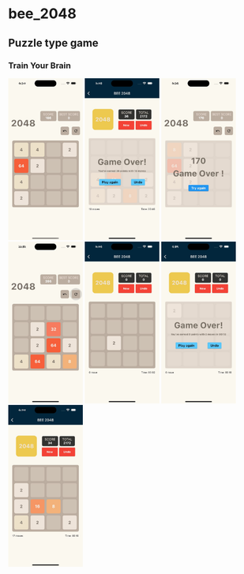 # bee_2048

## Puzzle type game
### Train Your Brain
<p align='left'>
<img src="https://github.com/ImrulEmon/bee_2048/blob/main/2048/IMG-20231231-WA0001.jpg" width="30%" >
<img src="https://github.com/ImrulEmon/bee_2048/blob/main/2048/IMG-20231231-WA0002.jpg" width="30%" >
<img src="https://github.com/ImrulEmon/bee_2048/blob/main/2048/IMG-20231231-WA0003.jpg" width="30%" >
<img src="https://github.com/ImrulEmon/bee_2048/blob/main/2048/IMG-20231231-WA0004.jpg" width="30%" >
<img src="https://github.com/ImrulEmon/bee_2048/blob/main/2048/IMG-20231231-WA0005.jpg" width="30%" >
<img src="https://github.com/ImrulEmon/bee_2048/blob/main/2048/IMG-20231231-WA0006.jpg" width="30%" >
<img src="https://github.com/ImrulEmon/bee_2048/blob/main/2048/IMG-20231231-WA0007.jpg" width="30%" >
<p>
